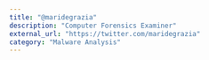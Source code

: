 ```yaml
---
title: "@maridegrazia"
description: "Computer Forensics Examiner"
external_url: "https://twitter.com/maridegrazia"
category: "Malware Analysis"
---
```

